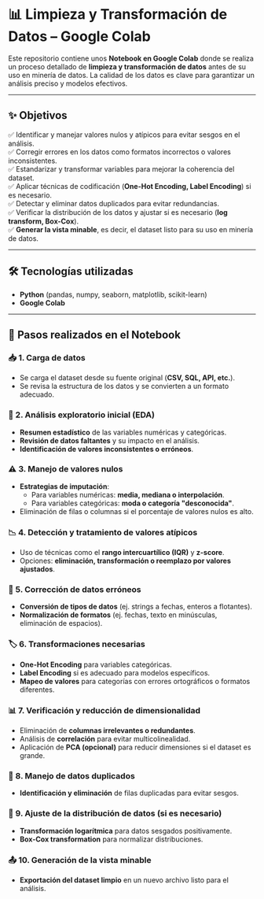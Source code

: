 # 📊 Limpieza y Transformación de Datos – Google Colab  

Este repositorio contiene unos **Notebook en Google Colab** donde se realiza un proceso detallado de **limpieza y transformación de datos** antes de su uso en minería de datos. La calidad de los datos es clave para garantizar un análisis preciso y modelos efectivos.  

---

## ✨ Objetivos  

✅ Identificar y manejar valores nulos y atípicos para evitar sesgos en el análisis.  
✅ Corregir errores en los datos como formatos incorrectos o valores inconsistentes.  
✅ Estandarizar y transformar variables para mejorar la coherencia del dataset.  
✅ Aplicar técnicas de codificación (**One-Hot Encoding, Label Encoding**) si es necesario.  
✅ Detectar y eliminar datos duplicados para evitar redundancias.  
✅ Verificar la distribución de los datos y ajustar si es necesario (**log transform, Box-Cox**).  
✅ **Generar la vista minable**, es decir, el dataset listo para su uso en minería de datos.  

---

## 🛠️ Tecnologías utilizadas  

- **Python** (pandas, numpy, seaborn, matplotlib, scikit-learn)  
- **Google Colab**  

---

## 📌 Pasos realizados en el Notebook  

### 📥 1. Carga de datos  
- Se carga el dataset desde su fuente original (**CSV, SQL, API, etc.**).  
- Se revisa la estructura de los datos y se convierten a un formato adecuado.  

### 🔎 2. Análisis exploratorio inicial (EDA)  
- **Resumen estadístico** de las variables numéricas y categóricas.  
- **Revisión de datos faltantes** y su impacto en el análisis.  
- **Identificación de valores inconsistentes o erróneos**.  

### ⚠️ 3. Manejo de valores nulos  
- **Estrategias de imputación**:  
  - Para variables numéricas: **media, mediana o interpolación**.  
  - Para variables categóricas: **moda o categoría "desconocida"**.  
- Eliminación de filas o columnas si el porcentaje de valores nulos es alto.  

### 📉 4. Detección y tratamiento de valores atípicos  
- Uso de técnicas como el **rango intercuartílico (IQR)** y **z-score**.  
- Opciones: **eliminación, transformación o reemplazo por valores ajustados**.  

### 🔄 5. Corrección de datos erróneos  
- **Conversión de tipos de datos** (ej. strings a fechas, enteros a flotantes).  
- **Normalización de formatos** (ej. fechas, texto en minúsculas, eliminación de espacios).  

### 🏷️ 6. Transformaciones necesarias  
- **One-Hot Encoding** para variables categóricas.  
- **Label Encoding** si es adecuado para modelos específicos.  
- **Mapeo de valores** para categorías con errores ortográficos o formatos diferentes.  

### 📊 7. Verificación y reducción de dimensionalidad  
- Eliminación de **columnas irrelevantes o redundantes**.  
- Análisis de **correlación** para evitar multicolinealidad.  
- Aplicación de **PCA (opcional)** para reducir dimensiones si el dataset es grande.  

### 🔀 8. Manejo de datos duplicados  
- **Identificación y eliminación** de filas duplicadas para evitar sesgos.  

### 🔧 9. Ajuste de la distribución de datos (si es necesario)  
- **Transformación logarítmica** para datos sesgados positivamente.  
- **Box-Cox transformation** para normalizar distribuciones.  

### 📤 10. Generación de la vista minable  
- **Exportación del dataset limpio** en un nuevo archivo listo para el análisis.  
